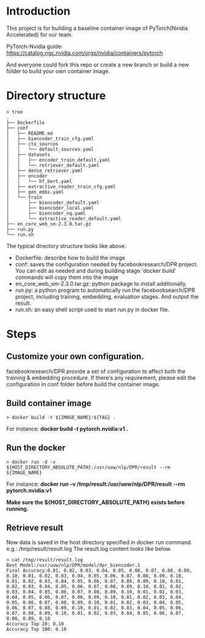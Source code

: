 # Introduction
This project is for building a baseline container image of PyTorch(Nvidia Accelerated) for our team.

PyTorch-Nvidia guide: https://catalog.ngc.nvidia.com/orgs/nvidia/containers/pytorch

And everyone could fork this repo or create a new branch or build a new folder to build your own container image.

# Directory structure
```shell
> tree
.
├── Dockerfile
├── conf
│   ├── README.md
│   ├── biencoder_train_cfg.yaml
│   ├── ctx_sources
│   │   └── default_sources.yaml
│   ├── datasets
│   │   ├── encoder_train_default.yaml
│   │   └── retriever_default.yaml
│   ├── dense_retriever.yaml
│   ├── encoder
│   │   └── hf_bert.yaml
│   ├── extractive_reader_train_cfg.yaml
│   ├── gen_embs.yaml
│   └── train
│       ├── biencoder_default.yaml
│       ├── biencoder_local.yaml
│       ├── biencoder_nq.yaml
│       └── extractive_reader_default.yaml
├── en_core_web_sm-2.3.0.tar.gz
├── run.py
└── run.sh
```

The typical directory structure looks like above.
* Dockerfile: describe how to build the image
* conf: saves the configuration needed by facebookresearch/DPR project. You can edit as needed and during building stage 'docker build' commands will copy them into the image
* en_core_web_sm-2.3.0.tar.gz: python package to install additionally.
* run.py: a python program to automatically run the facebooksearch/DPR project, including training, embedding, evaluation stages. And output the result.
* run.sh: an easy shell script used to start run.py in docker file.

# Steps
## Customize your own configuration.
facebookresearch/DPR provide a set of configuration to affect both the training & embedding procedure.
If there's any requirement, please edit the configuration in conf folder before build the container image.

## Build container image
```shell
> docker build -t ${IMAGE_NAME}:${TAG} .
```
For instance: **docker build -t pytorch.nvidia:v1 .**

## Run the docker
```shell
> docker run -d -v ${HOST_DIRECTORY_ABSOLUTE_PATH}:/usr/uow/nlp/DPR/result --rm ${IMAGE_NAME}  
```
For instance: **docker run -v /tmp/result:/usr/uow/nlp/DPR/result --rm pytorch.nvidia:v1**

**Make sure the ${HOST_DIRECTORY_ABSOLUTE_PATH} exists before running.**

## Retrieve result
Now data is saved in the host directory specified in docker run command. e.g.: /tmp/result/result.log
The result.log content looks like below.
```shell
> cat /tmp/result/result.log
Best Model:/usr/uow/nlp/DPR/model/dpr_biencoder.1
Final Accuracy:0.01, 0.02, 0.03, 0.04, 0.05, 0.06, 0.07, 0.08, 0.09, 0.10, 0.01, 0.02, 0.03, 0.04, 0.05, 0.06, 0.07, 0.08, 0.09, 0.10, 0.01, 0.02, 0.03, 0.04, 0.05, 0.06, 0.07, 0.08, 0.09, 0.10, 0.01, 0.02, 0.03, 0.04, 0.05, 0.06, 0.07, 0.08, 0.09, 0.10, 0.01, 0.02, 0.03, 0.04, 0.05, 0.06, 0.07, 0.08, 0.09, 0.10, 0.01, 0.02, 0.03, 0.04, 0.05, 0.06, 0.07, 0.08, 0.09, 0.10, 0.01, 0.02, 0.03, 0.04, 0.05, 0.06, 0.07, 0.08, 0.09, 0.10, 0.01, 0.02, 0.03, 0.04, 0.05, 0.06, 0.07, 0.08, 0.09, 0.10, 0.01, 0.02, 0.03, 0.04, 0.05, 0.06, 0.07, 0.08, 0.09, 0.10, 0.01, 0.02, 0.03, 0.04, 0.05, 0.06, 0.07, 0.08, 0.09, 0.10
Accuracy Top 20: 0.10
Accuracy Top 100: 0.10
```